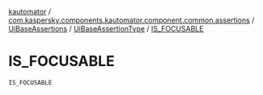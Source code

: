 [kautomator](../../../index.md) / [com.kaspersky.components.kautomator.component.common.assertions](../../index.md) / [UiBaseAssertions](../index.md) / [UiBaseAssertionType](index.md) / [IS_FOCUSABLE](./-i-s_-f-o-c-u-s-a-b-l-e.md)

# IS_FOCUSABLE

`IS_FOCUSABLE`